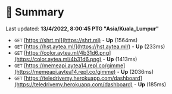 # 📖 Summary
Last updated: **13/4/2022, 8:00:45 PTG "Asia/Kuala_Lumpur"**

- `GET` [https://shrt.ml](https://shrt.ml) - **Up** (1564ms)
- `GET` [https://hst.aytea.ml/](https://hst.aytea.ml/) - **Up** (233ms)
- `GET` [https://color.aytea.ml/4b31d6.png](https://color.aytea.ml/4b31d6.png) - **Up** (1413ms)
- `GET` [https://memeapi.aytea14.repl.co/gimme](https://memeapi.aytea14.repl.co/gimme) - **Up** (2036ms)
- `GET` [https://teledrivemy.herokuapp.com/dashboard](https://teledrivemy.herokuapp.com/dashboard) - **Up** (185ms)
